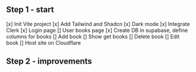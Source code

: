 ## Step 1 - start
[x] Init Vite project
[x] Add Tailwind and Shadcn
[x] Dark mode
[x] Integrate Clerk
[x] Login page
[] User books page
[x] Create DB in supabase, define columns for books
[] Add book
[] Show get books
[] Delete book
[] Edit book
[] Host site on Cloudflare

## Step 2 - improvements